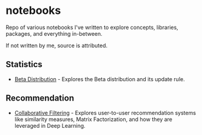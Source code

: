 # notebooks
Repo of various notebooks I've written to explore concepts, libraries, packages, and everything in-between.

If not written by me, source is attributed. 

## Statistics
* [Beta Distribution](notebooks/beta_distribution.ipynb) - Explores the Beta distribution and its update rule.

## Recommendation
* [Collaborative Filtering](notebooks/collaborative_filtering.ipynb) - Explores user-to-user recommendation systems like similarity measures, Matrix Factorization, and how they are leveraged in Deep Learning.